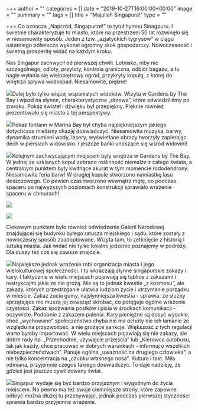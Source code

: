 +++
author = ""
categories = []
date = "2019-10-27T16:00:00+00:00"
image = ""
summary = ""
tags = []
title = "Majullah Singapura!"
type = ""

+++
Co oznacza „Naprzód, Singapurze!” to tytuł hymnu Sinagpuru. I świetnie charakteryzuje to miasto, które na przestrzeni 50 lat rozwinęło się w niesamowity sposób. Jeden z tzw. „azjatyckich tygrysów” w ciągu ostatniego półwiecza wykonał ogromny skok gospodarczy. Nowoczesność i świetną prosperitę widać na każdym kroku.

Nas Singapur zachwycił od pierwszej chwili. Lotnisko, niby nic szczególnego, odloty, przyloty, kontrola graniczna, odbiór bagażu, a tu nagle wyłania się wielopiętrowy ogród, przykryty kopułą, z której do wnętrza spływa wodospad. Niesamowite, piękne!

![](/uploads/20191020_160704-1.jpg)Dalej było tylko więcej wspaniałych widoków. Wizyta w Gardens by The Bay i wjazd na słynne, charakterystyczne „drzewa”, które odwiedziliśmy po zmroku. Pokaz świateł i dźwięku był przepiękny. Pięknie również prezentowało się miasto z tej perspektywy.

![](/uploads/ASI_0727.jpg)Pokaz fontann w Marina Bay był chyba najpiękniejszym jakiego dotychczas mieliśmy okazję doświadczyć. Niesamowita muzyka, barwy, dynamika strumieni wody, lasery, wyświetlane obrazy tworzyły zapierając dech w piersiach widowisko. I jeszcze bańki unoszące się wśród widowni!

![](/uploads/20191021_210856-1.jpg)Kolejnym zachwycającym miejscem były wnętrza w Gardens by The Bay. W jednej ze szklanych kopuł zebrano roślinność niemalże z całego świata, a centralnym punktem były kwitnące akurat w tym momencie rododendrony. Niesamowita feria barw! W drugiej kopule stworzono namiastkę lasu deszczowego. Co pewien czas tworzono wewnątrz mgłę, co podczas spaceru po najwyższych poziomach konstrukcji sprawiało wrażenie spaceru w chmurach!

![](/uploads/ASI_0822-1.jpg)

![](/uploads/ASI_0846.jpg)

Ciekawym punktem było również odwiedzenie Galerii Narodowej znajdującej się budynku byłego ratusza miejskiego i sądu, które zostały z nowoczesny sposób zaadoptowane. Wizyta tam, to zetknięcie z historią i sztuką miasta. Jak widać nie tylko lokalne jedzenie poznajemy w podróży. Dla duszy też coś się zawsze znajdzie.

![](/uploads/ASI_0694.jpg)Największe jednak wrażenie robi organizacja miasta i jego wielokulturowej społeczności. I tu wkraczają słynne singapurskie zakazy i kary. I faktycznie w wielu miejscach pojawiają się tablice z zakazami i restrykcajmi jakie ze nie grożą. Nie są to jednak kwestie „z kosmosu”, ale zakazy, których przestrzganie ułatwia ludziom życie i utrzymanie porządku w mieście. Zakaz żucia gumy, najsłynniejsza kwestia - sprawia, że służby sprzątające nie muszą jej zewsząd skrobać, co potęguje ogólne wrażenie czystości. Zakaz spożwania posłków i picia w środkach komunikacji - oczywiste. Podobnie z zakazem palenia. Kary pieniężne są dosyć wysokie, choć „wychowane” społeczeństwo chyba nie ma ochoty nie ich łamanie ze względu na przyzwoitość, a nie grożące sankcje. Większość z tych regulacji warto byłoby importować. W wielu miejscach pojawiają się nie zakazy, ale dobre rady np. „Przechodnie, używajcie przejścia” lub „Kierowca autobusu, tak jak każdy, chce pracować w dobrych warunkach - informuj o wszelkich niebezpieczeństwach”.  Panuje ogólna „uważność na drugiego człowieka”, a nie tylko koncentracja na „czubku własnego nosa”. Kultura i takt. Miła odmiana, przyjemnie czegoś takiego doświadczyć. To daje nadzieję, że gdzieś jest jeszcze cywilizowany świat.

![](/uploads/20191024_195034.jpg)Singapur wydaje się być bardzo przyjaznym i wygodnym do życia miejscem. Na pewno  ma też swoje ciemniejsze strony, które zapewne odkryć można dłużej tu przebywając, jednak podczas pierwszej styczności sprawia bardzo przyjemne wrażenie.